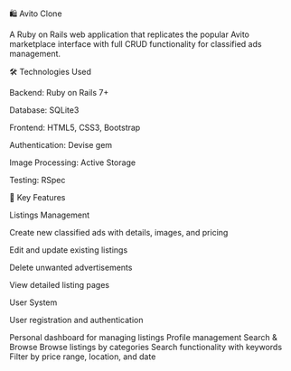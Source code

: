 🛍️ Avito Clone

A Ruby on Rails web application that replicates the popular Avito marketplace interface with full CRUD functionality for classified ads management.

🛠️ Technologies Used

Backend: Ruby on Rails 7+

Database: SQLite3

Frontend: HTML5, CSS3, Bootstrap

Authentication: Devise gem

Image Processing: Active Storage

Testing: RSpec

🎯 Key Features

Listings Management

Create new classified ads with details, images, and pricing

Edit and update existing listings

Delete unwanted advertisements

View detailed listing pages

User System

User registration and authentication

Personal dashboard for managing listings
Profile management
Search & Browse
Browse listings by categories
Search functionality with keywords
Filter by price range, location, and date
